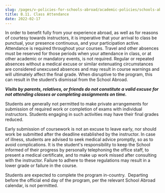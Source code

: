```yaml
---
slug: /pages/v-policies-for-schools-abroad/academic-policies/schools-abroad-b-11-class-attendance
title: B.11. Class Attendance
date: 2022-02-17
---
```

In order to benefit fully from your experience abroad, as well as for reasons of courtesy towards instructors, it is imperative that your arrival to class be punctual, your presence continuous, and your participation active. Attendance is required throughout your courses. Travel and other absences must be reserved for those periods when your attendance in class, or at other academic or mandatory events, is not required. Regular or repeated absences without a medical excuse or similar extenuating circumstances are considered unexcused absences and may result in course warnings and will ultimately affect the final grade. When disruptive to the program, this can result in the student’s dismissal from the School Abroad.

_**Visits by parents, relatives, or friends do not constitute a valid excuse for not attending classes or completing assignments on time.**_

Students are generally not permitted to make private arrangements for submission of required work or completion of exams with individual instructors. Students engaging in such activities may have their final grades reduced.

Early submission of coursework is not an excuse to leave early, nor should work be submitted after the deadline established by the instructor. In case of illness, students are advised to seek medical advice promptly, so as to avoid complications. It is the student's responsibility to keep the School informed of their progress by personally telephoning the office staff, to present a medical certificate, and to make up work missed after consulting with the instructor. Failure to adhere to these regulations may result in a lower grade or failure in the course.

Students are expected to complete the program in-country.  Departing before the official end day of the program, per the relevant School Abroad calendar, is not permitted.